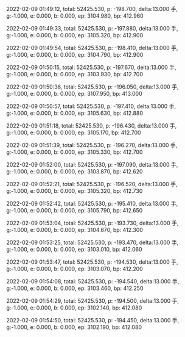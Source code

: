 2022-02-09 01:49:12, total: 52425.530, p: -198.700, delta:13.000 手, g:-1.000, e: 0.000, b: 0.000, ep: 3104.980, bp: 412.960

2022-02-09 01:49:33, total: 52425.530, p: -197.880, delta:13.000 手, g:-1.000, e: 0.000, b: 0.000, ep: 3105.320, bp: 412.900

2022-02-09 01:49:54, total: 52425.530, p: -198.410, delta:13.000 手, g:-1.000, e: 0.000, b: 0.000, ep: 3104.790, bp: 412.900

2022-02-09 01:50:15, total: 52425.530, p: -197.670, delta:13.000 手, g:-1.000, e: 0.000, b: 0.000, ep: 3103.930, bp: 412.700

2022-02-09 01:50:36, total: 52425.530, p: -196.050, delta:13.000 手, g:-1.000, e: 0.000, b: 0.000, ep: 3107.950, bp: 413.000

2022-02-09 01:50:57, total: 52425.530, p: -197.410, delta:13.000 手, g:-1.000, e: 0.000, b: 0.000, ep: 3105.630, bp: 412.880

2022-02-09 01:51:18, total: 52425.530, p: -196.430, delta:13.000 手, g:-1.000, e: 0.000, b: 0.000, ep: 3105.170, bp: 412.700

2022-02-09 01:51:39, total: 52425.530, p: -196.270, delta:13.000 手, g:-1.000, e: 0.000, b: 0.000, ep: 3105.330, bp: 412.700

2022-02-09 01:52:00, total: 52425.530, p: -197.090, delta:13.000 手, g:-1.000, e: 0.000, b: 0.000, ep: 3103.870, bp: 412.620

2022-02-09 01:52:21, total: 52425.530, p: -196.520, delta:13.000 手, g:-1.000, e: 0.000, b: 0.000, ep: 3105.320, bp: 412.730

2022-02-09 01:52:42, total: 52425.530, p: -195.410, delta:13.000 手, g:-1.000, e: 0.000, b: 0.000, ep: 3105.790, bp: 412.650

2022-02-09 01:53:04, total: 52425.530, p: -193.730, delta:13.000 手, g:-1.000, e: 0.000, b: 0.000, ep: 3104.670, bp: 412.300

2022-02-09 01:53:25, total: 52425.530, p: -193.470, delta:13.000 手, g:-1.000, e: 0.000, b: 0.000, ep: 3103.010, bp: 412.060

2022-02-09 01:53:47, total: 52425.530, p: -194.530, delta:13.000 手, g:-1.000, e: 0.000, b: 0.000, ep: 3103.070, bp: 412.200

2022-02-09 01:54:08, total: 52425.530, p: -194.540, delta:13.000 手, g:-1.000, e: 0.000, b: 0.000, ep: 3103.460, bp: 412.250

2022-02-09 01:54:29, total: 52425.530, p: -194.500, delta:13.000 手, g:-1.000, e: 0.000, b: 0.000, ep: 3102.140, bp: 412.080

2022-02-09 01:54:50, total: 52425.530, p: -194.450, delta:13.000 手, g:-1.000, e: 0.000, b: 0.000, ep: 3102.190, bp: 412.080